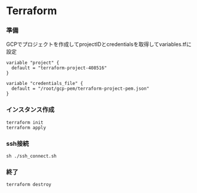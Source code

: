 # Terraform

### 準備
GCPでプロジェクトを作成してprojectIDとcredentialsを取得してvariables.tfに設定
```
variable "project" {
  default = "terraform-project-408516"
}

variable "credentials_file" {
  default = "/root/gcp-pem/terraform-project-pem.json"
}
```

### インスタンス作成
```
terraform init
terraform apply
```

### ssh接続
```
sh ./ssh_connect.sh
```


### 終了
```
terraform destroy
```
